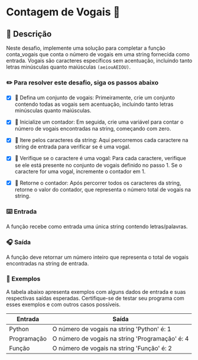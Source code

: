 # Contagem de Vogais :dart:


## :memo: Descrição 

Neste desafio, implemente uma solução para completar a função conta_vogais que conta o número de vogais em uma string fornecida como entrada. Vogais são caracteres específicos sem acentuação, incluindo tanto letras minúsculas quanto maiúsculas `(aeiouAEIOU)`.

### ✏️ Para resolver este desafio, siga os passos abaixo 

- [x] :feet: Defina um conjunto de vogais: Primeiramente, crie um conjunto contendo todas as vogais sem acentuação, incluindo tanto letras minúsculas quanto maiúsculas.

- [x] :feet:  Inicialize um contador: Em seguida, crie uma variável para contar o número de vogais encontradas na string, começando com zero.

- [x] :feet:  Itere pelos caracteres da string: Aqui percorremos cada caractere na string de entrada para verificar se é uma vogal.

- [x] :feet: Verifique se o caractere é uma vogal: Para cada caractere, verifique se ele está presente no conjunto de vogais definido no passo 1. Se o caractere for uma vogal, incremente o contador em 1.

- [x] :feet: Retorne o contador: Após percorrer todos os caracteres da string, retorne o valor do contador, que representa o número total de vogais na string.

### ⌨️ Entrada

A função recebe como entrada uma única string contendo letras/palavras.

### 🎧 Saída

A função deve retornar um número inteiro que representa o total de vogais encontradas na string de entrada.

### 📲 Exemplos

A tabela abaixo apresenta exemplos com alguns dados de entrada e suas respectivas saídas esperadas. Certifique-se de testar seu programa com esses exemplos e com outros casos possíveis.

| Entrada     | Saída                                           |
| ----------- | ----------------------------------------------- |
| Python      | O número de vogais na string 'Python' é: 1      |
| Programação | O número de vogais na string 'Programação' é: 4 |
| Função      | O número de vogais na string 'Função' é: 2      |


